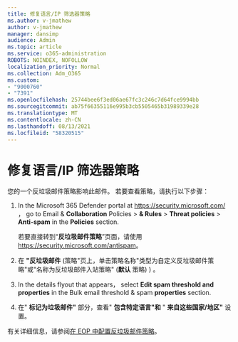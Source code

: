 ```yaml
---
title: 修复语言/IP 筛选器策略
ms.author: v-jmathew
author: v-jmathew
manager: dansimp
audience: Admin
ms.topic: article
ms.service: o365-administration
ROBOTS: NOINDEX, NOFOLLOW
localization_priority: Normal
ms.collection: Adm_O365
ms.custom:
- "9000760"
- "7391"
ms.openlocfilehash: 25744bee6f3ed06ae67fc3c246c7d64fce9994bb
ms.sourcegitcommit: ab75f66355116e995b3cb5505465b31989339e28
ms.translationtype: MT
ms.contentlocale: zh-CN
ms.lasthandoff: 08/13/2021
ms.locfileid: "58320515"
---
```

# <a name="fix-languageip-filter-policy"></a>修复语言/IP 筛选器策略

您的一个反垃圾邮件策略影响此邮件。 若要查看策略，请执行以下步骤：

1. In the Microsoft 365 Defender portal at <https://security.microsoft.com/> ， go to Email & **Collaboration** Policies \> **& Rules** \> **Threat policies** \> **Anti-spam** in the **Policies** section.

   若要直接转到“**反垃圾邮件策略**”页面，请使用 <https://security.microsoft.com/antispam>。

2. 在 **"反垃圾邮件** (策略"页上，单击策略名称"类型为自定义反垃圾邮件策略"或"名称为反垃圾邮件入站策略" (**默认** 策略) ) 。
3. In the details flyout that appears， select **Edit spam threshold and properties** in the Bulk email threshold & spam **properties** section.
4. 在" **标记为垃圾邮件"** 部分，查看" **包含特定语言"和** " **来自这些国家/地区"** 设置。

有关详细信息，请参阅[在 EOP 中配置反垃圾邮件策略](https://docs.microsoft.com/microsoft-365/security/office-365-security/configure-your-spam-filter-policies)。
